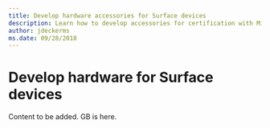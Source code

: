 ```yaml
---
title: Develop hardware accessories for Surface devices
description: Learn how to develop accessories for certification with Microsoft Surface devices.
author: jdeckerms
ms.date: 09/28/2018
---
```


# Develop hardware for Surface devices

Content to be added.   GB is here.